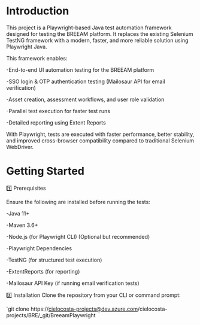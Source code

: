 # Introduction 
This project is a Playwright-based Java test automation framework designed for testing the BREEAM platform. It replaces the existing Selenium TestNG framework with a modern, faster, and more reliable solution using Playwright Java.

This framework enables:

-End-to-end UI automation testing for the BREEAM platform

-SSO login & OTP authentication testing (Mailosaur API for email verification)

-Asset creation, assessment workflows, and user role validation

-Parallel test execution for faster test runs

-Detailed reporting using Extent Reports


With Playwright, tests are executed with faster performance, better stability, and improved cross-browser compatibility compared to traditional Selenium WebDriver.

# Getting Started
1️⃣ Prerequisites

Ensure the following are installed before running the tests:

-Java 11+

-Maven 3.6+

-Node.js (for Playwright CLI) (Optional but recommended)

-Playwright Dependencies

-TestNG (for structured test execution)

-ExtentReports (for reporting)

-Mailosaur API Key (if running email verification tests)

2️⃣ Installation
Clone the repository from your CLI or command prompt:

`git clone https://cielocosta-projects@dev.azure.com/cielocosta-projects/BRE/_git/BreeamPlaywright